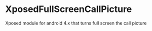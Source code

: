 # XposedFullScreenCallPicture
Xposed module for android 4.x that turns full screen the call picture
